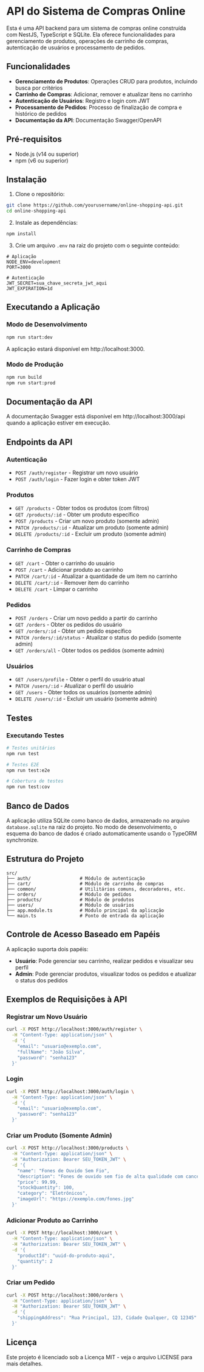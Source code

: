 # API do Sistema de Compras Online

Esta é uma API backend para um sistema de compras online construída com NestJS, TypeScript e SQLite. Ela oferece funcionalidades para gerenciamento de produtos, operações de carrinho de compras, autenticação de usuários e processamento de pedidos.

## Funcionalidades

- **Gerenciamento de Produtos**: Operações CRUD para produtos, incluindo busca por critérios
- **Carrinho de Compras**: Adicionar, remover e atualizar itens no carrinho
- **Autenticação de Usuários**: Registro e login com JWT
- **Processamento de Pedidos**: Processo de finalização de compra e histórico de pedidos
- **Documentação da API**: Documentação Swagger/OpenAPI

## Pré-requisitos

- Node.js (v14 ou superior)
- npm (v6 ou superior)

## Instalação

1. Clone o repositório:

```bash
git clone https://github.com/yourusername/online-shopping-api.git
cd online-shopping-api
```

2. Instale as dependências:

```bash
npm install
```

3. Crie um arquivo `.env` na raiz do projeto com o seguinte conteúdo:

```
# Aplicação
NODE_ENV=development
PORT=3000

# Autenticação
JWT_SECRET=sua_chave_secreta_jwt_aqui
JWT_EXPIRATION=1d
```

## Executando a Aplicação

### Modo de Desenvolvimento

```bash
npm run start:dev
```

A aplicação estará disponível em http://localhost:3000.

### Modo de Produção

```bash
npm run build
npm run start:prod
```

## Documentação da API

A documentação Swagger está disponível em http://localhost:3000/api quando a aplicação estiver em execução.

## Endpoints da API

### Autenticação

- `POST /auth/register` - Registrar um novo usuário
- `POST /auth/login` - Fazer login e obter token JWT

### Produtos

- `GET /products` - Obter todos os produtos (com filtros)
- `GET /products/:id` - Obter um produto específico
- `POST /products` - Criar um novo produto (somente admin)
- `PATCH /products/:id` - Atualizar um produto (somente admin)
- `DELETE /products/:id` - Excluir um produto (somente admin)

### Carrinho de Compras

- `GET /cart` - Obter o carrinho do usuário
- `POST /cart` - Adicionar produto ao carrinho
- `PATCH /cart/:id` - Atualizar a quantidade de um item no carrinho
- `DELETE /cart/:id` - Remover item do carrinho
- `DELETE /cart` - Limpar o carrinho

### Pedidos

- `POST /orders` - Criar um novo pedido a partir do carrinho
- `GET /orders` - Obter os pedidos do usuário
- `GET /orders/:id` - Obter um pedido específico
- `PATCH /orders/:id/status` - Atualizar o status do pedido (somente admin)
- `GET /orders/all` - Obter todos os pedidos (somente admin)

### Usuários

- `GET /users/profile` - Obter o perfil do usuário atual
- `PATCH /users/:id` - Atualizar o perfil do usuário
- `GET /users` - Obter todos os usuários (somente admin)
- `DELETE /users/:id` - Excluir um usuário (somente admin)

## Testes

### Executando Testes

```bash
# Testes unitários
npm run test

# Testes E2E
npm run test:e2e

# Cobertura de testes
npm run test:cov
```

## Banco de Dados

A aplicação utiliza SQLite como banco de dados, armazenado no arquivo `database.sqlite` na raiz do projeto. No modo de desenvolvimento, o esquema do banco de dados é criado automaticamente usando o TypeORM synchronize.

## Estrutura do Projeto

```
src/
├── auth/                  # Módulo de autenticação
├── cart/                  # Módulo de carrinho de compras
├── common/                # Utilitários comuns, decoradores, etc.
├── orders/                # Módulo de pedidos
├── products/              # Módulo de produtos
├── users/                 # Módulo de usuários
├── app.module.ts          # Módulo principal da aplicação
└── main.ts                # Ponto de entrada da aplicação
```

## Controle de Acesso Baseado em Papéis

A aplicação suporta dois papéis:
- **Usuário**: Pode gerenciar seu carrinho, realizar pedidos e visualizar seu perfil
- **Admin**: Pode gerenciar produtos, visualizar todos os pedidos e atualizar o status dos pedidos

## Exemplos de Requisições à API

### Registrar um Novo Usuário

```bash
curl -X POST http://localhost:3000/auth/register \
  -H "Content-Type: application/json" \
  -d '{
    "email": "usuario@exemplo.com",
    "fullName": "João Silva",
    "password": "senha123"
  }'
```

### Login

```bash
curl -X POST http://localhost:3000/auth/login \
  -H "Content-Type: application/json" \
  -d '{
    "email": "usuario@exemplo.com",
    "password": "senha123"
  }'
```

### Criar um Produto (Somente Admin)

```bash
curl -X POST http://localhost:3000/products \
  -H "Content-Type: application/json" \
  -H "Authorization: Bearer SEU_TOKEN_JWT" \
  -d '{
    "name": "Fones de Ouvido Sem Fio",
    "description": "Fones de ouvido sem fio de alta qualidade com cancelamento de ruído",
    "price": 99.99,
    "stockQuantity": 100,
    "category": "Eletrônicos",
    "imageUrl": "https://exemplo.com/fones.jpg"
  }'
```

### Adicionar Produto ao Carrinho

```bash
curl -X POST http://localhost:3000/cart \
  -H "Content-Type: application/json" \
  -H "Authorization: Bearer SEU_TOKEN_JWT" \
  -d '{
    "productId": "uuid-do-produto-aqui",
    "quantity": 2
  }'
```

### Criar um Pedido

```bash
curl -X POST http://localhost:3000/orders \
  -H "Content-Type: application/json" \
  -H "Authorization: Bearer SEU_TOKEN_JWT" \
  -d '{
    "shippingAddress": "Rua Principal, 123, Cidade Qualquer, CQ 12345"
  }'
```

## Licença

Este projeto é licenciado sob a Licença MIT - veja o arquivo LICENSE para mais detalhes.

